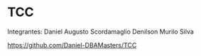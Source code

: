 # TCC
Integrantes:
	Daniel Augusto Scordamaglio
	Denilson Murilo Silva
	
https://github.com/Daniel-DBAMasters/TCC
